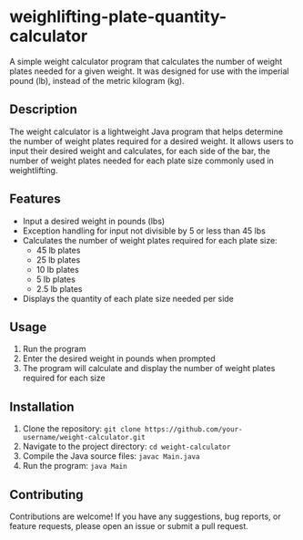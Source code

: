# weighlifting-plate-quantity-calculator

A simple weight calculator program that calculates the number of weight plates needed for a given weight. It was designed for use with the imperial pound (lb), instead of the metric kilogram (kg).

## Description

The weight calculator is a lightweight Java program that helps determine the number of weight plates required for a desired weight. It allows users to input their desired weight and calculates, for each side of the bar, the number of weight plates needed for each plate size commonly used in weightlifting.

## Features

- Input a desired weight in pounds (lbs)
- Exception handling for input not divisible by 5 or less than 45 lbs
- Calculates the number of weight plates required for each plate size:
  - 45 lb plates
  - 25 lb plates
  - 10 lb plates
  - 5 lb plates
  - 2.5 lb plates
- Displays the quantity of each plate size needed per side

## Usage

1. Run the program
2. Enter the desired weight in pounds when prompted
3. The program will calculate and display the number of weight plates required for each size

## Installation

1. Clone the repository: `git clone https://github.com/your-username/weight-calculator.git`
2. Navigate to the project directory: `cd weight-calculator`
3. Compile the Java source files: `javac Main.java`
4. Run the program: `java Main`

## Contributing

Contributions are welcome! If you have any suggestions, bug reports, or feature requests, please open an issue or submit a pull request.
